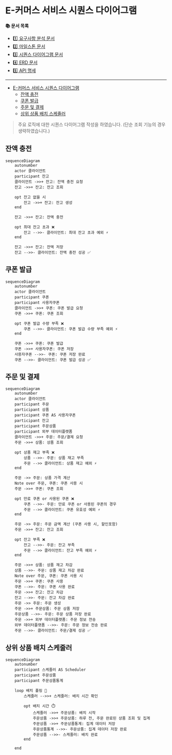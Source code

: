 # E-커머스 서비스 시퀀스 다이어그램

**📚 문서 목록**

+ [1️⃣ 요구사항 분석 문서](01.Requirements.md)
+ [2️⃣ 마일스톤 문서](02.Milestones.md)
+ [3️⃣ 시퀀스 다이어그램 문서](03.SequenceDiagram.md)
+ [4️⃣ ERD 문서](04.ERD.md)
+ [5️⃣ API 명세](05.ApiDocument.md)

---

<!-- TOC -->
* [E-커머스 서비스 시퀀스 다이어그램](#e-커머스-서비스-시퀀스-다이어그램)
  * [잔액 충전](#잔액-충전)
  * [쿠폰 발급](#쿠폰-발급)
  * [주문 및 결제](#주문-및-결제)
  * [상위 상품 배치 스케줄러](#상위-상품-배치-스케줄러)
<!-- TOC -->

> 주요 로직에 대한 시퀀스 다이어그램 작성을 하였습니다. (단순 조회 기능의 경우 생략하였습니다.) 

## 잔액 충전

```mermaid
sequenceDiagram
    autonumber
    actor 클라이언트
    participant 잔고
    클라이언트 ->>+ 잔고: 잔액 충전 요청
    잔고 ->>+ 잔고: 잔고 조회

    opt 잔고 없을 시
        잔고 ->>+ 잔고: 잔고 생성
    end

    잔고 ->>+ 잔고: 잔액 충전

    opt 최대 잔고 초과 ❌
        잔고 -->>- 클라이언트: 최대 잔고 초과 예외 ⚡️
    end

    잔고 ->>+ 잔고: 잔액 저장
    잔고 -->>- 클라이언트: 잔액 충전 성공 ✅ 
```

## 쿠폰 발급

```mermaid
sequenceDiagram
    autonumber
    actor 클라이언트
    participant 쿠폰
    participant 사용자쿠폰
    클라이언트 ->>+ 쿠폰: 쿠폰 발급 요청
    쿠폰 ->>+ 쿠폰: 쿠폰 조회

    opt 쿠폰 발급 수량 부족 ❌
        쿠폰 -->>- 클라이언트: 쿠폰 발급 수량 부족 예외 ⚡️
    end

    쿠폰 ->>+ 쿠폰: 쿠폰 발급
    쿠폰 ->>+ 사용자쿠폰: 쿠폰 저장
    사용자쿠폰 -->>- 쿠폰: 쿠폰 저장 완료
    쿠폰 -->>- 클라이언트: 쿠폰 발급 성공 ✅ 
```

## 주문 및 결제

```mermaid
sequenceDiagram
    autonumber
    actor 클라이언트
    participant 주문
    participant 상품
    participant 쿠폰 AS 사용자쿠폰
    participant 잔고
    participant 주문상품
    participant 외부 데이터플랫폼
    클라이언트 ->>+ 주문: 주문/결제 요청
    주문 ->>+ 상품: 상품 조회

    opt 상품 재고 부족 ❌
        상품 -->>- 주문: 상품 재고 부족
        주문 -->> 클라이언트: 상품 재고 예외 ⚡️
    end

    주문 ->> 주문: 상품 가격 계산
    Note over 주문, 쿠폰: 쿠폰 사용 시
    주문 ->>+ 쿠폰: 쿠폰 조회

    opt 만료 쿠폰 or 사용된 쿠폰 ❌
        쿠폰 -->>- 주문: 만료 쿠폰 or 사용된 쿠폰의 경우
        주문 -->> 클라이언트: 쿠폰 유효성 예외 ⚡️
    end

    주문 ->> 주문: 주문 금액 계산 (쿠폰 사용 시, 할인포함)
    주문 ->>+ 잔고: 잔고 조회

    opt 잔고 부족 ❌
        잔고 -->>- 주문: 잔고 부족
        주문 -->> 클라이언트: 잔고 부족 예외 ⚡️
    end

    주문 ->>+ 상품: 상품 재고 차감
    상품 -->>- 주문: 상품 재고 차감 완료
    Note over 주문, 쿠폰: 쿠폰 사용 시
    주문 ->>+ 쿠폰: 쿠폰 사용
    쿠폰 -->>- 주문: 쿠폰 사용 완료
    주문 ->>+ 잔고: 잔고 차감
    잔고 -->>- 주문: 잔고 차감 완료
    주문 ->> 주문: 주문 생성
    주문 ->>+ 주문상품: 주문 상품 저장
    주문상품 -->>- 주문: 주문 상품 저장 완료
    주문 ->>+ 외부 데이터플랫폼: 주문 정보 전송
    외부 데이터플랫폼 -->>- 주문: 주문 정보 전송 완료
    주문 -->>- 클라이언트: 주문/결제 성공 ✅ 
```

## 상위 상품 배치 스케줄러

```mermaid
sequenceDiagram
    autonumber
    participant 스케줄러 AS Scheduler
    participant 주문상품
    participant 주문상품통계

    loop 배치 폴링 🔁
        스케줄러 -->>+ 스케줄러: 배치 시간 확인

        opt 배치 시간 ⏱️
            스케줄러 ->>+ 주문상품: 배치 시작
            주문상품 ->>+ 주문상품: 하루 전, 주문 완료된 상품 조회 및 집계
            주문상품 ->>+ 주문상품통계: 집계 데이터 저장
            주문상품통계 -->>- 주문상품: 집계 데이터 저장 완료
            주문상품 -->>- 스케줄러: 배치 완료
        end

    end
```







